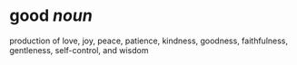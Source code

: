 # good *noun*
production of love, joy, peace, patience, kindness, goodness, faithfulness, gentleness, self-control, and wisdom
